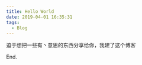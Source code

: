 ```yaml
---
title: Hello World
date: 2019-04-01 16:35:31
tags:
  - Blog
---
```


迫于想把一些有丶意思的东西分享给你，我建了这个博客

End.